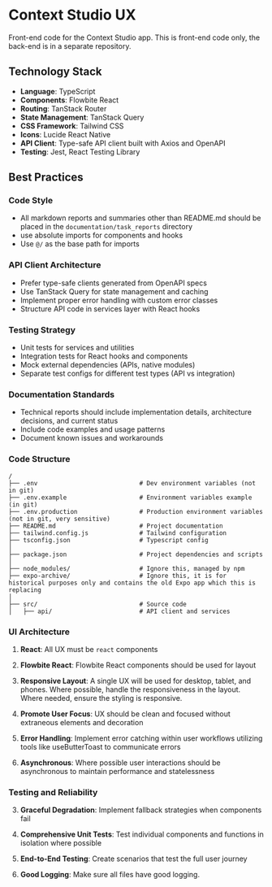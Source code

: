 # Context Studio UX

Front-end code for the Context Studio app. This is front-end code only, the back-end is in a separate repository.

## Technology Stack
- **Language**: TypeScript
- **Components**: Flowbite React
- **Routing**: TanStack Router
- **State Management**: TanStack Query
- **CSS Framework**: Tailwind CSS
- **Icons**: Lucide React Native
- **API Client**: Type-safe API client built with Axios and OpenAPI
- **Testing**: Jest, React Testing Library

## Best Practices

### Code Style
- All markdown reports and summaries other than README.md should be placed in the `documentation/task_reports` directory
- use absolute imports for components and hooks
- Use `@/` as the base path for imports

### API Client Architecture
- Prefer type-safe clients generated from OpenAPI specs
- Use TanStack Query for state management and caching
- Implement proper error handling with custom error classes
- Structure API code in services layer with React hooks

### Testing Strategy
- Unit tests for services and utilities
- Integration tests for React hooks and components
- Mock external dependencies (APIs, native modules)
- Separate test configs for different test types (API vs integration)

### Documentation Standards
- Technical reports should include implementation details, architecture decisions, and current status
- Include code examples and usage patterns
- Document known issues and workarounds


### Code Structure
```text
/
├── .env                            # Dev environment variables (not in git)
├── .env.example                    # Environment variables example (in git)
├── .env.production                 # Production environment variables (not in git, very sensitive)
├── README.md                       # Project documentation
├── tailwind.config.js              # Tailwind configuration
├── tsconfig.json                   # Typescript config
│
├── package.json                    # Project dependencies and scripts
│
├── node_modules/                   # Ignore this, managed by npm
├── expo-archive/                   # Ignore this, it is for historical purposes only and contains the old Expo app which this is replacing
│
├── src/                            # Source code
│   ├── api/                        # API client and services
```

### UI Architecture

1. **React**: All UX must be `react` components

2. **Flowbite React**: Flowbite React components should be used for layout

3. **Responsive Layout**: A single UX will be used for desktop, tablet, and phones. Where possible, handle the responsiveness in the layout. Where needed, ensure the styling is responsive.

4. **Promote User Focus**: UX should be clean and focused without extraneous elements and decoration

5. **Error Handling**: Implement error catching within user workflows utilizing tools like useButterToast to communicate errors

6. **Asynchronous**: Where possible user interactions should be asynchronous to maintain performance and statelessness

### Testing and Reliability

3. **Graceful Degradation**: Implement fallback strategies when components fail

4. **Comprehensive Unit Tests**: Test individual components and functions in isolation where possible

5. **End-to-End Testing**: Create scenarios that test the full user journey

6. **Good Logging**: Make sure all files have good logging.